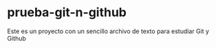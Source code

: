 # prueba-git-n-github
Este es un proyecto con un sencillo archivo de texto para estudiar Git y Github
